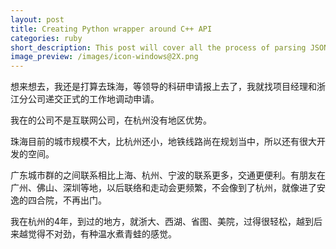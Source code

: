 ```yaml
---
layout: post
title: Creating Python wrapper around C++ API
categories: ruby
short_description: This post will cover all the process of parsing JSON with Ruby.
image_preview: /images/icon-windows@2X.png
---
```



想来想去，我还是打算去珠海，等领导的科研申请报上去了，我就找项目经理和浙江分公司递交正式的工作地调动申请。

我在的公司不是互联网公司，在杭州没有地区优势。

珠海目前的城市规模不大，比杭州还小，地铁线路尚在规划当中，所以还有很大开发的空间。

广东城市群的之间联系相比上海、杭州、宁波的联系更多，交通更便利。有朋友在广州、佛山、深圳等地，以后联络和走动会更频繁，不会像到了杭州，就像进了安逸的四合院，不再出门。

我在杭州的4年，到过的地方，就浙大、西湖、省图、美院，过得很轻松，越到后来越觉得不对劲，有种温水煮青蛙的感觉。